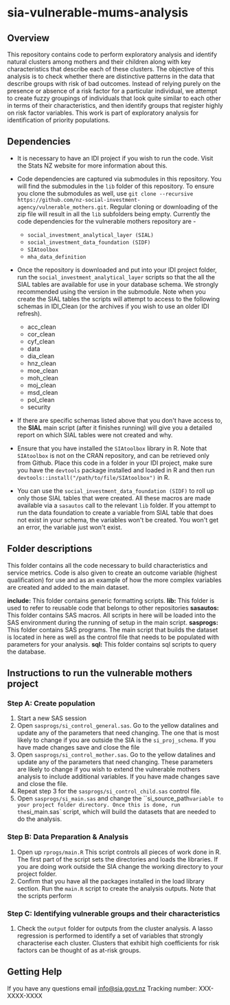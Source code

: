 # sia-vulnerable-mums-analysis

## Overview
This repository contains code to perform exploratory analysis and identify natural clusters among mothers and their children along with key characteristics that describe each of these clusters. The objective of this analysis is to check whether there are distinctive patterns in the data that describe groups with risk of bad outcomes. Instead of relying purely on the presence or absence of a risk factor for a particular individual, we attempt to create fuzzy groupings of individuals that look quite similar to each other in terms of their characteristics, and then identify groups that register highly on risk factor variables. This work is part of exploratory analysis for identification of priority populations.

## Dependencies
* It is necessary to have an IDI project if you wish to run the code. Visit the Stats NZ website for more information about this.
* Code dependencies are captured via submodules in this repository. You will find the submodules in the `lib` folder of this repository. To ensure you clone the submodules as well, use `git clone --recursive https://github.com/nz-social-investment-agency/vulnerable_mothers.git`. Regular cloning or downloading of the zip file will result in all the `lib` subfolders being empty. Currently the code dependencies for the vulnerable mothers repository are -
	* `social_investment_analytical_layer (SIAL)` 
	* `social_investment_data_foundation (SIDF)` 
	* `SIAtoolbox`
	* `mha_data_definition`

* Once the repository is downloaded and put into your IDI project folder, run the `social_investment_analytical_layer` scripts so that the all the SIAL tables are available for use in your database schema. We strongly recommended using the version in the submodule. Note when you create the SIAL tables the scripts will attempt to access to the following schemas in IDI_Clean (or the archives if you wish to use an older IDI refresh). 
	* acc_clean
	* cor_clean
	* cyf_clean
	* data
	* dia_clean
	* hnz_clean
	* moe_clean
	* moh_clean
	* moj_clean
	* msd_clean
    * pol_clean
	* security
* If there are specific schemas listed above that you don't have access to, the **SIAL** main script (after it finishes running) will give you a detailed report on which SIAL tables were not created and why.
* Ensure that you have installed the `SIAtoolbox` library in R. Note that `SIAtoolbox` is not on the CRAN repository, and can be retrieved only from Github. Place this code in a folder in your IDI project, make sure you have the `devtools` package installed and loaded in R and then run `devtools::install("/path/to/file/SIAtoolbox")` in R.
* You can use the `social_investment_data_foundation (SIDF)` to roll up only those SIAL tables that were created. All these macros are made available via a `sasautos` call to the relevant `lib` folder. If you attempt to run the data foundation to create a variable from SIAL table that does not exist in your schema, the variables won't be created. You won't get an error, the variable just won't exist.

## Folder descriptions
This folder contains all the code necessary to build characteristics and service metrics. Code is also given to create an outcome variable (highest qualification) for use and as an example of how the more complex variables are created and added to the main dataset.

**include:** This folder contains generic formatting scripts.
**lib:** This folder is used to refer to reusable code that belongs to other repositories
**sasautos:** This folder contains SAS macros. All scripts in here will be loaded into the SAS environment during the running of setup in the main script.
**sasprogs:** This folder contains SAS programs. The main script that builds the dataset is located in here as well as the control file that needs to be populated with parameters for your analysis. 
**sql:** This folder contains sql scripts to query the database.

## Instructions to run the vulnerable mothers project
### Step A: Create population
1. Start a new SAS session
2. Open `sasprogs/si_control_general.sas`. Go to the yellow datalines and update any of the parameters that need changing. The one that is most likely to change if you are outside the SIA is the `si_proj_schema`. If you have made changes save and close the file
3. Open `sasprogs/si_control_mother.sas`. Go to the yellow datalines and update any of the parameters that need changing. These parameters are likely to change if you wish to extend the vulnerable mothers analysis to include additional variables. If you have made changes save and close the file.
4. Repeat step 3 for the `sasprogs/si_control_child.sas` control file. 
5. Open `sasprogs/si_main.sas` and change the ``si_source_path` variable to your project folder directory. Once this is done, run the `si_main.sas` script, which will build the datasets that are needed to do the analysis.

### Step B: Data Preparation & Analysis
1. Open up `rprogs/main.R` This script controls all pieces of work done in R. The first part of the script sets the directories and loads the libraries. If you are doing work outside the SIA change the working directory to your project folder. 
2. Confirm that you have all the packages installed in the load library section. Run the `main.R` script to create the analysis outputs. Note that the scripts perform 

### Step C: Identifying vulnerable groups and their characteristics
1. Check the `output` folder for outputs from the cluster analysis. A lasso regression is performed to identify a set of variables that strongly characterise each cluster. Clusters that exhibit high coefficients for risk factors can be thought of as at-risk groups. 


## Getting Help
If you have any questions email info@sia.govt.nz Tracking number: XXX-XXXX-XXXX
